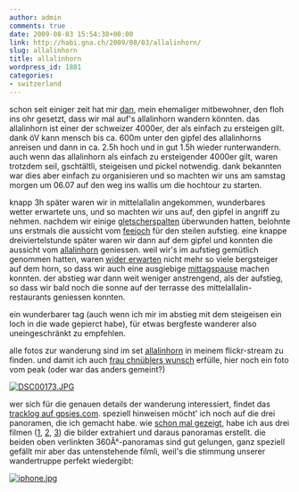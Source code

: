 ```yaml
---
author: admin
comments: true
date: 2009-08-03 15:54:38+00:00
link: http://habi.gna.ch/2009/08/03/allalinhorn/
slug: allalinhorn
title: allalinhorn
wordpress_id: 1881
categories:
- switzerland
---
```


schon seit einiger zeit hat mir [dan](http://ngoylamintom.blogspot.com/), mein ehemaliger mitbewohner, den floh ins ohr gesetzt, dass wir mal auf's allalinhorn wandern könnten. das allalinhorn ist einer der schweizer 4000er, der als einfach zu ersteigen gilt. dank öV kann mensch bis ca. 600m unter den gipfel des allalinhorns anreisen und dann in ca. 2.5h hoch und in gut 1.5h wieder runterwandern. auch wenn das allalinhorn als einfach zu ersteigender 4000er gilt, waren trotzdem seil, gschtältli, steigeisen und pickel notwendig. dank bekannten war dies aber einfach zu organisieren und so machten wir uns am samstag morgen um 06.07 auf den weg ins wallis um die hochtour zu starten.




knapp 3h später waren wir in mittelallalin angekommen, wunderbares wetter erwartete uns, und so machten wir uns auf, den gipfel in angriff zu nehmen. nachdem wir einige [gletscherspalten](http://www.flickr.com/photos/habi/3782334149/) überwunden hatten, belohnte uns erstmals die aussicht vom [feejoch](http://habi.gna.ch/panoramas/feenjoch.html) für den steilen aufstieg. eine knappe dreiviertelstunde später waren wir dann auf dem gipfel und konnten die aussicht vom [allalinhorn](http://habi.gna.ch/panoramas/allalinhorn.html) geniessen. weil wir's im aufstieg gemütlich genommen hatten, waren [wider erwarten](http://habi.gna.ch/2009/08/01/liveblogging-from-4027m/#comment-12565) nicht mehr so viele bergsteiger auf dem horn, so dass wir auch eine ausgiebige [mittagspause](http://www.flickr.com/photos/habi/3782270889/) machen konnten. der abstieg war dann weit weniger anstrengend, als der aufstieg, so dass wir bald noch die sonne auf der terrasse des mittelallalin-restaurants geniessen konnten.




ein wunderbarer tag (auch wenn ich mir im abstieg mit dem steigeisen ein loch in die wade gepierct habe), für etwas bergfeste wanderer also uneingeschränkt zu empfehlen.




alle fotos zur wanderung sind im set [allalinhorn](http://www.flickr.com/photos/habi/sets/72157621925013012/) in meinem flickr-stream zu finden. und damit ich auch [frau chnüblers wunsch](http://habi.gna.ch/2009/07/09/zugriffszahlen-nach-dem-artikel-in-der-bz/comment-page-1/#comment-12543) erfülle, hier noch ein foto vom peak (oder war das anders gemeint?)





  [![DSC00173.JPG](http://habi.gna.ch/wp-content/uploads/2009/08/DSC001731.jpg)](http://habi.gna.ch/wp-content/uploads/2009/08/DSC00173.jpg)  



  



wer sich für die genauen details der wanderung interessiert, findet das [tracklog auf gpsies.com](http://gpsies.com/map.do?fileId=wzkayvccplzvwvgi). speziell hinweisen möcht' ich noch auf die drei panoramen, die ich gemacht habe. wie [schon mal gezeigt](http://habi.gna.ch/2009/04/10/panoramas-from-low-quality-movies/), habe ich aus drei filmen ([1](http://www.flickr.com/photos/habi/3782593740/in/set-72157621925013012/), [2](http://www.flickr.com/photos/habi/3781789003/in/set-72157621925013012/), [3](http://www.flickr.com/photos/habi/3781799599/in/set-72157621925013012/)) die bilder extrahiert und daraus panoramas erstellt. die beiden oben verlinkten 360Â°-panoramas sind gut gelungen, ganz speziell gefällt mir aber das untenstehende filmli, weil's die stimmung unserer wandertruppe perfekt wiedergibt:








    



[![iphone.jpg](http://habi.gna.ch/wp-content/uploads/2009/08/iphone5.jpg)](http://habi.gna.ch/wp-content/uploads/2009/08/iphone4.jpg)  


